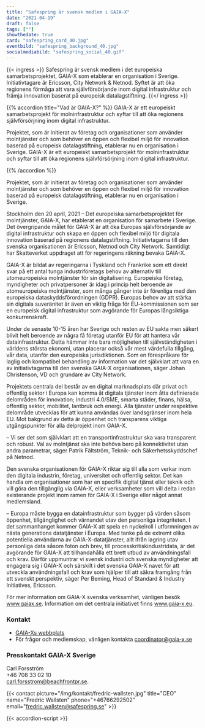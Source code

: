 ```yaml
---
title: "Safespring är svensk medlem i GAIA-X"
date: "2021-04-19"
draft: false
tags: [""]
showthedate: true
card: "safespring_card_40.jpg"
eventbild: "safespring_background_40.jpg"
socialmediabild: "safespring_social_40.gif"
---
```


{{< ingress >}}
Safespring är svensk medlem i det europeiska samarbetsprojektet, GAIA-X som etablerar en organisation i Sverige. Initiativtagare är Ericsson, City Network & Netnod. Syftet är att öka regionens förmåga att vara självförsörjande inom digital infrastruktur och främja innovation baserat på europeisk datalagstiftning.
{{</ ingress >}}

{{% accordion title="Vad är GAIA-X?" %}}
GAIA-X är ett europeiskt samarbetsprojekt för molninfrastruktur och syftar till att öka regionens självförsörjning inom digital infrastruktur.

Projektet, som är initierat av företag och organisationer som använder molntjänster och som behöver en öppen och flexibel miljö för innovation baserad på europeisk datalagstiftning, etablerar nu en organisation i Sverige.
GAIA-X är ett europeiskt samarbetsprojekt för molninfrastruktur och syftar till att öka regionens självförsörjning inom digital infrastruktur.

{{% /accordion %}}

Projektet, som är initierat av företag och organisationer som använder molntjänster och som behöver en öppen och flexibel miljö för innovation baserad på europeisk datalagstiftning, etablerar nu en organisation i Sverige.

Stockholm den 20 april, 2021 – Det europeiska samarbetsprojektet för molntjänster, GAIA-X, har etablerat en organisation för samarbete i Sverige. Det övergripande målet för GAIA-X är att öka Europas självförsörjande av digital infrastruktur och skapa en öppen och flexibel miljö för digitala innovation baserad på regionens datalagstiftning. Initiativtagarna till den svenska organisationen är Ericsson, Netnod och City Network. Samtidigt har Skatteverket uppdraget att för regeringens räkning bevaka GAIA-X.

GAIA-X är bildat av regeringarna i Tyskland och Frankrike som ett direkt svar på ett antal tunga industriföretags behov av alternativ till utomeuropeiska molntjänster för sin digitalisering. Europeiska företag, myndigheter och privatpersoner är idag i princip helt beroende av utomeuropeiska molntjänster, som många gånger inte är förenliga med den europeiska dataskyddsförordningen (GDPR). Europas behov av att stärka sin digitala suveränitet är även en viktig fråga för EU-kommissionen som ser en europeisk digital infrastruktur som avgörande för Europas långsiktiga konkurrenskraft.

Under de senaste 10-15 åren har Sverige och resten av EU sakta men säkert blivit helt beroende av några få företag utanför EU för att hantera vår datainfrastruktur. Detta hämmar inte bara möjligheten till självständigheten i världens största ekonomi, utan placerar också vår mest värdefulla tillgång, vår data, utanför den europeiska jurisdiktionen. Som en förespråkare för laglig och kompatibel behandling av information var det självklart att vara en av initiativtagarna till den svenska GAIA-X organisationen, säger Johan Christenson, VD och grundare av City Network.

Projektets centrala del består av en digital marknadsplats där privat och offentlig sektor i Europa kan komma åt digitala tjänster inom åtta definierade delområden för innovation; industri 4.0/SME, smarta städer, finans, hälsa, offentlig sektor, mobilitet, lantbruk och energi. Alla tjänster under respektive delområde utvecklas för att kunna användas över landsgränser inom hela EU. Mot bakgrund av detta är öppenhet och transparens viktiga utgångspunkter för alla delprojekt inom GAIA-X.

– Vi ser det som självklart att en transportinfrastruktur ska vara transparent och robust. Val av molntjänst ska inte behöva bero på konnektivitet utan andra parametrar, säger Patrik Fältström, Teknik- och Säkerhetsskyddschef på Netnod.

Den svenska organisationen för GAIA-X riktar sig till alla som verkar inom den digitala industrin, företag, universitet och offentlig sektor. Det kan handla om organisationer som har en specifik digital tjänst eller teknik och vill göra den tillgänglig via GAIA-X, eller verksamheter som vill delta i redan existerande projekt inom ramen för GAIA-X i Sverige eller något annat medlemsland.

– Europa måste bygga en datainfrastruktur som bygger på värden såsom öppenhet, tillgänglighet och värnandet utav den personliga integriteten. I det sammanhanget kommer GAIA-X att spela en nyckelroll i utformningen av nästa generations datatjänster i Europa. Med tanke på de extremt olika potentiella användarna av GAIA-X-datatjänster, allt ifrån lagring utav personliga data såsom foton och brev, till processkritiskindustridata, är det avgörande för GAIA-X att tillhandahålla ett brett utbud av användningsfall och krav. Därför uppmuntrar vi svensk industri och svenska myndigheter att engagera sig i GAIA-X och särskilt i det svenska GAIA-X navet för att utveckla användningsfall och krav som hjälper till att säkra framgång från ett svenskt perspektiv, säger Per Beming, Head of Standard & Industry Initiatives, Ericsson.

För mer information om GAIA-X svenska verksamhet, vänligen besök www.gaiax.se. Information om det centrala initiativet finns www.gaia-x.eu.

### Kontakt

- [GAIA-Xs webbplats](www.gaiax.se)
- För frågor och medlemskap, vänligen kontakta coordinator@gaia-x.se

### Presskontakt GAIA-X Sverige

Carl Forsström<br>
+46 708 33 02 10<br>
carl.forsstrom@beachfrontpr.se.

{{< contact picture="/img/kontakt/fredric-wallsten.jpg" title="CEO" name="Fredric Wallsten" phone="+46766292502" email="fredric.wallsten@safespring.se" >}}

{{< accordion-script >}}
